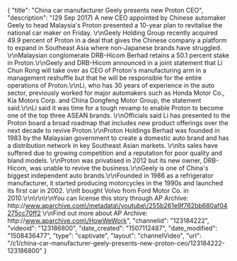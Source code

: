 {
    "title": "China car manufacturer Geely presents new Proton CEO",
    "description": "(29 Sep 2017) A new CEO appointed by Chinese automaker Geely to head Malaysia's Proton presented a 10-year plan to revitalise the national car maker on Friday. \r\nGeely Holding Group recently acquired 49.9 percent of Proton in a deal that gives the Chinese company a platform to expand in Southeast Asia where non-Japanese brands have struggled. \r\nMalaysian conglomerate DRB-Hicom Berhad retains a 50.1 percent stake in Proton.\r\nGeely and DRB-Hicom announced in a joint statement that Li Chun Rong will take over as CEO of Proton's manufacturing arm in a management reshuffle but that he will be responsible for the entire operations of Proton.\r\nLi, who has 30 years of experience in the auto sector, previously worked for major automakers such as Honda Motor Co., Kia Motors Corp. and China Dongfeng Motor Group, the statement said.\r\nLi said it was time for a tough revamp to enable Proton to become one of the top three ASEAN brands. \r\nOfficials said Li has presented to the Proton board a broad roadmap that includes new product offerings over the next decade to revive Proton.\r\nProton Holdings Berhad was founded in 1983 by the Malaysian government to create a domestic auto brand and has a distribution network in key Southeast Asian markets. \r\nIts sales have suffered due to growing competition and a reputation for poor quality and bland models. \r\nProton was privatised in 2012 but its new owner, DRB-Hicom, was unable to revive the business.\r\nGeely is one of China's biggest independent auto brands.\r\nFounded in 1986 as a refrigerator manufacturer, it started producing motorcycles in the 1990s and launched its first car in 2002. \r\nIt bought Volvo from Ford Motor Co. in 2010.\r\n\r\n\r\nYou can license this story through AP Archive: http:\/\/www.aparchive.com\/metadata\/youtube\/255b261e9f762bb680af04275cc70ff2 \r\nFind out more about AP Archive: http:\/\/www.aparchive.com\/HowWeWork",
    "channelid": "123184222",
    "videoid": "123186800",
    "date_created": "1507112487",
    "date_modified": "1508436477",
    "type": "captivate",
    "layout": "channelVideo",
    "url": "\/c1\/china-car-manufacturer-geely-presents-new-proton-ceo\/123184222-123186800"
}